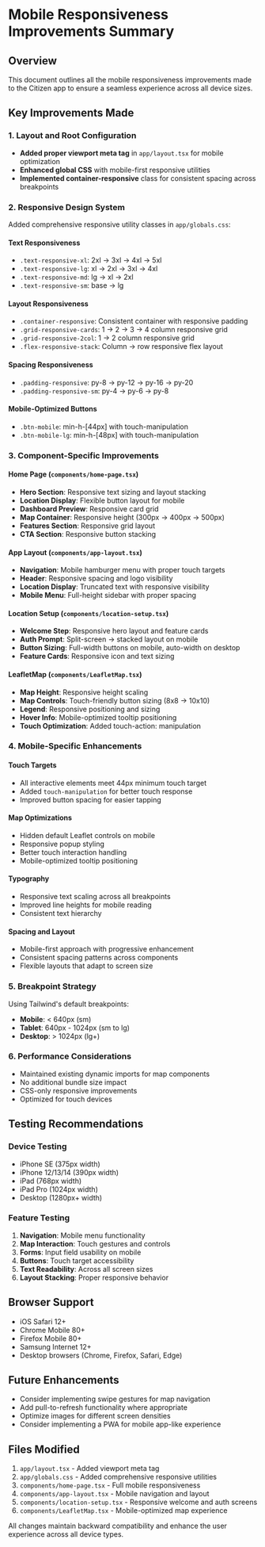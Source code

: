 # Mobile Responsiveness Improvements Summary

## Overview
This document outlines all the mobile responsiveness improvements made to the Citizen app to ensure a seamless experience across all device sizes.

## Key Improvements Made

### 1. Layout and Root Configuration
- **Added proper viewport meta tag** in `app/layout.tsx` for mobile optimization
- **Enhanced global CSS** with mobile-first responsive utilities
- **Implemented container-responsive** class for consistent spacing across breakpoints

### 2. Responsive Design System
Added comprehensive responsive utility classes in `app/globals.css`:

#### Text Responsiveness
- `.text-responsive-xl`: 2xl → 3xl → 4xl → 5xl
- `.text-responsive-lg`: xl → 2xl → 3xl → 4xl  
- `.text-responsive-md`: lg → xl → 2xl
- `.text-responsive-sm`: base → lg

#### Layout Responsiveness
- `.container-responsive`: Consistent container with responsive padding
- `.grid-responsive-cards`: 1 → 2 → 3 → 4 column responsive grid
- `.grid-responsive-2col`: 1 → 2 column responsive grid
- `.flex-responsive-stack`: Column → row responsive flex layout

#### Spacing Responsiveness
- `.padding-responsive`: py-8 → py-12 → py-16 → py-20
- `.padding-responsive-sm`: py-4 → py-6 → py-8

#### Mobile-Optimized Buttons
- `.btn-mobile`: min-h-[44px] with touch-manipulation
- `.btn-mobile-lg`: min-h-[48px] with touch-manipulation

### 3. Component-Specific Improvements

#### Home Page (`components/home-page.tsx`)
- **Hero Section**: Responsive text sizing and layout stacking
- **Location Display**: Flexible button layout for mobile
- **Dashboard Preview**: Responsive card grid
- **Map Container**: Responsive height (300px → 400px → 500px)
- **Features Section**: Responsive grid layout
- **CTA Section**: Responsive button stacking

#### App Layout (`components/app-layout.tsx`)
- **Navigation**: Mobile hamburger menu with proper touch targets
- **Header**: Responsive spacing and logo visibility
- **Location Display**: Truncated text with responsive visibility
- **Mobile Menu**: Full-height sidebar with proper spacing

#### Location Setup (`components/location-setup.tsx`)
- **Welcome Step**: Responsive hero layout and feature cards
- **Auth Prompt**: Split-screen → stacked layout on mobile
- **Button Sizing**: Full-width buttons on mobile, auto-width on desktop
- **Feature Cards**: Responsive icon and text sizing

#### LeafletMap (`components/LeafletMap.tsx`)
- **Map Height**: Responsive height scaling
- **Map Controls**: Touch-friendly button sizing (8x8 → 10x10)
- **Legend**: Responsive positioning and sizing
- **Hover Info**: Mobile-optimized tooltip positioning
- **Touch Optimization**: Added touch-action: manipulation

### 4. Mobile-Specific Enhancements

#### Touch Targets
- All interactive elements meet 44px minimum touch target
- Added `touch-manipulation` for better touch response
- Improved button spacing for easier tapping

#### Map Optimizations
- Hidden default Leaflet controls on mobile
- Responsive popup styling
- Better touch interaction handling
- Mobile-optimized tooltip positioning

#### Typography
- Responsive text scaling across all breakpoints
- Improved line heights for mobile reading
- Consistent text hierarchy

#### Spacing and Layout
- Mobile-first approach with progressive enhancement
- Consistent spacing patterns across components
- Flexible layouts that adapt to screen size

### 5. Breakpoint Strategy
Using Tailwind's default breakpoints:
- **Mobile**: < 640px (sm)
- **Tablet**: 640px - 1024px (sm to lg)
- **Desktop**: > 1024px (lg+)

### 6. Performance Considerations
- Maintained existing dynamic imports for map components
- No additional bundle size impact
- CSS-only responsive improvements
- Optimized for touch devices

## Testing Recommendations

### Device Testing
- iPhone SE (375px width)
- iPhone 12/13/14 (390px width)
- iPad (768px width)
- iPad Pro (1024px width)
- Desktop (1280px+ width)

### Feature Testing
1. **Navigation**: Mobile menu functionality
2. **Map Interaction**: Touch gestures and controls
3. **Forms**: Input field usability on mobile
4. **Buttons**: Touch target accessibility
5. **Text Readability**: Across all screen sizes
6. **Layout Stacking**: Proper responsive behavior

## Browser Support
- iOS Safari 12+
- Chrome Mobile 80+
- Firefox Mobile 80+
- Samsung Internet 12+
- Desktop browsers (Chrome, Firefox, Safari, Edge)

## Future Enhancements
- Consider implementing swipe gestures for map navigation
- Add pull-to-refresh functionality where appropriate
- Optimize images for different screen densities
- Consider implementing a PWA for mobile app-like experience

## Files Modified
1. `app/layout.tsx` - Added viewport meta tag
2. `app/globals.css` - Added comprehensive responsive utilities
3. `components/home-page.tsx` - Full mobile responsiveness
4. `components/app-layout.tsx` - Mobile navigation and layout
5. `components/location-setup.tsx` - Responsive welcome and auth screens
6. `components/LeafletMap.tsx` - Mobile-optimized map experience

All changes maintain backward compatibility and enhance the user experience across all device types. 
